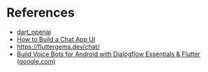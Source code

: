 # References

- [dart_openai](https://pub.dev/packages/dart_openai)
- [How to Build a Chat App UI](https://www.freecodecamp.org/news/build-a-chat-app-ui-with-flutter/)
- https://fluttergems.dev/chat/
- [Build Voice Bots for Android with Dialogflow Essentials & Flutter (google.com)](https://codelabs.developers.google.com/codelabs/dialogflow-flutter?hl=en#0)